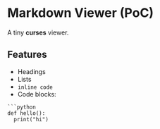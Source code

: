 # Markdown Viewer (PoC)

A tiny **curses** viewer.

## Features
- Headings
- Lists
- `inline code`
- Code blocks:

```
```python
def hello():
  print("hi")
```
```



